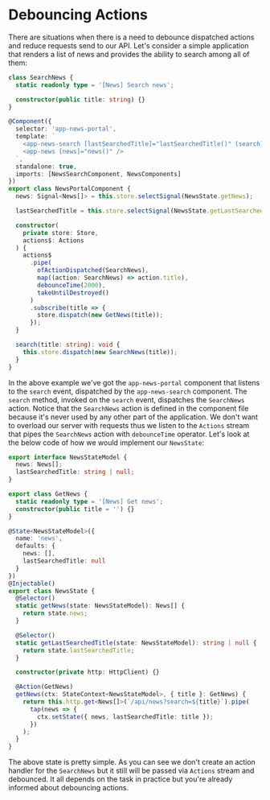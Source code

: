 # Debouncing Actions

There are situations when there is a need to debounce dispatched actions and reduce requests send to our API. Let's consider a simple application that renders a list of news and provides the ability to search among all of them:

```ts
class SearchNews {
  static readonly type = '[News] Search news';

  constructor(public title: string) {}
}

@Component({
  selector: 'app-news-portal',
  template: `
    <app-news-search [lastSearchedTitle]="lastSearchedTitle()" (search)="search($event)" />
    <app-news [news]="news()" />
  `,
  standalone: true,
  imports: [NewsSearchComponent, NewsComponents]
})
export class NewsPortalComponent {
  news: Signal<News[]> = this.store.selectSignal(NewsState.getNews);

  lastSearchedTitle = this.store.selectSignal(NewsState.getLastSearchedTitle);

  constructor(
    private store: Store,
    actions$: Actions
  ) {
    actions$
      .pipe(
        ofActionDispatched(SearchNews),
        map((action: SearchNews) => action.title),
        debounceTime(2000),
        takeUntilDestroyed()
      )
      .subscribe(title => {
        store.dispatch(new GetNews(title));
      });
  }

  search(title: string): void {
    this.store.dispatch(new SearchNews(title));
  }
}
```

In the above example we've got the `app-news-portal` component that listens to the `search` event, dispatched by the `app-news-search` component. The `search` method, invoked on the `search` event, dispatches the `SearchNews` action. Notice that the `SearchNews` action is defined in the component file because it's never used by any other part of the application. We don't want to overload our server with requests thus we listen to the `Actions` stream that pipes the `SearchNews` action with `debounceTime` operator. Let's look at the below code of how we would implement our `NewsState`:

```ts
export interface NewsStateModel {
  news: News[];
  lastSearchedTitle: string | null;
}

export class GetNews {
  static readonly type = '[News] Get news';
  constructor(public title = '') {}
}

@State<NewsStateModel>({
  name: 'news',
  defaults: {
    news: [],
    lastSearchedTitle: null
  }
})
@Injectable()
export class NewsState {
  @Selector()
  static getNews(state: NewsStateModel): News[] {
    return state.news;
  }

  @Selector()
  static getLastSearchedTitle(state: NewsStateModel): string | null {
    return state.lastSearchedTitle;
  }

  constructor(private http: HttpClient) {}

  @Action(GetNews)
  getNews(ctx: StateContext<NewsStateModel>, { title }: GetNews) {
    return this.http.get<News[]>(`/api/news?search=${title}`).pipe(
      tap(news => {
        ctx.setState({ news, lastSearchedTitle: title });
      })
    );
  }
}
```

The above state is pretty simple. As you can see we don't create an action handler for the `SearchNews` but it still will be passed via `Actions` stream and debounced. It all depends on the task in practice but you're already informed about debouncing actions.
